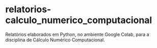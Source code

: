 # relatorios-calculo_numerico_computacional
 Relatórios elaborados em Python, no ambiente Google Colab, para a disciplina de Cálculo Numérico Computacional.
